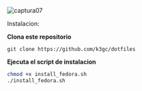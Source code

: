 ![captura07](https://github.com/user-attachments/assets/af00e7fb-e95c-48a3-aabf-c4944061c1fe)

Instalacion:

<b>Clona este repositorio</b>

```git
git clone https://github.com/k3gc/dotfiles
```

<b>Ejecuta el script de instalacion</b>

```sh
chmod +x install_fedora.sh
./install_fedora.sh
```
